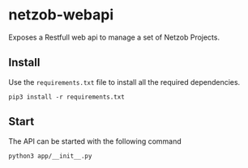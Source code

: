 # netzob-webapi

Exposes a Restfull web api to manage a set of Netzob Projects.


## Install

Use the `requirements.txt` file to install all the required dependencies.

```
pip3 install -r requirements.txt
```

## Start

The API can be started with the following command

```
python3 app/__init__.py
```

